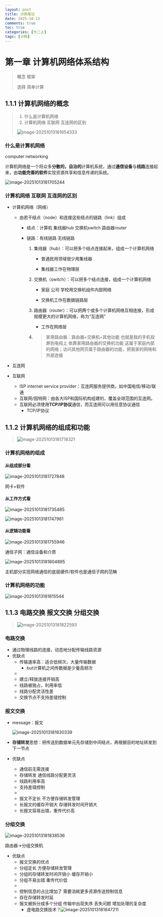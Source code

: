 ```yaml
---
layout: post
title: 计网笔记
date: 2025-10-13
comments: true
toc: true 
categories: [大二上]
tags: [计网]
---
```

# 第一章 计算机网络体系结构

> 概念 框架
>
> 选择 简单计算

## 1.1.1 计算机网络的概念

> 1. 什么是计算机网络
> 2. 计算机网络 互联网 互连网的区别
>
> ![image-20251013181654333](../assets/img/计算机网络/image-20251013181654333.png)

### 什么是计算机网络

computer networking

计算机网络是一个将众多**分散的，自治的**计算机系统，通过**通信设备**与**线路**连接起来，由**功能完善的软件**实现资源共享和信息传递的系统。

![image-20251013181705244](../assets/img/计算机网络/image-20251013181705244.png)

### 计算机网络 互联网 互连网的区别

- 计算机网络（网络）

  - 由若干结点（node）和连接这些结点的链路（link）组成

    - 结点：计算机 集线器hub 交换机switch 路由器router

    - 链路：有线链路 无线链路

      1. 集线器（hub）：可以把多个结点连接起来，组成一个计算机网络

         - 普通民用领域很少用集线器

         - 集线器工作在物理层

      2. 交换机（switch）：可以把多个结点连接，组成一个计算机网络

         - 家庭 公司 学校用交换机组件内部网络

         - 交换机工作在数据链路层

      3. 路由器（router）：可以把两个或多个计算机网络互相连接，形成规模更大的计算机网络，称为“互连网”

         - 工作在网络层

      4. > 家用路由器：路由器+交换机+其他功能
         > 也就是我的手机投屏到电视上 依靠家用路由器的交换机功能 这属于家庭内部的网络；访问其他网页属于路由器的功能，把我家的网络和外部连接

- 互连网
- 互联网
  - ISP internet service provider：互连网服务提供商，如中国电信/移动/联通
  - 互联网/因特网：由各大ISP和国际机构组建的，覆盖全球范围的互连网。
  - 互联网必须使用**TCP/IP协议**通信，而互连网可以用任意协议通信
    - TCP/IP协议

## 1.1.2 计算机网络的组成和功能

> ![image-20251013181718321](../assets/img/计算机网络/image-20251013181718321.png)

### 计算机网络的组成

#### 从组成部分看

![image-20251013181727848](../assets/img/计算机网络/image-20251013181727848.png)

网卡+软件

#### 从工作方式看

![image-20251013181735485](../assets/img/计算机网络/image-20251013181735485.png)

![image-20251013181747961](../assets/img/计算机网络/image-20251013181747961.png)

#### 从逻辑功能看

![image-20251013181755946](../assets/img/计算机网络/image-20251013181755946.png)

通信子网：通信设备和介质

![image-20251013181804895](../assets/img/计算机网络/image-20251013181804895.png)

主机部分实现网络通信的底层硬件/软件也是通信子网的范畴

### 计算机网络的功能

![image-20251013181815544](../assets/img/计算机网络/image-20251013181815544.png)

## 1.1.3 电路交换 报文交换 分组交换

> ![image-20251013181822593](../assets/img/计算机网络/image-20251013181822593.png)

### 电路交换

- 通过物理线路的连接，动态地分配传输线路资源
- 优缺点
  - 传输速率高：适合低频次，大量传输数据
    - but计算机之间传数据是少量高频次
  - 
  - 建立/释放连接开销高
  - 线路被独占，利用率低
  - 线路分配灵活性差
  - 交换节点不支持差错控制

### 报文交换

- message：报文

  ![image-20251013181830339](../assets/img/计算机网络/image-20251013181830339.png)

- **存储转发**思想：把传送到数据单元先存储到中间结点，再根据目的地址转发到下一节点

- 优缺点

  - 通信前无需连接
  - 存储转发 通信线路分配更灵活
  - 线路利用率高
  - 支持差错控制
  - 
  - 报文不定长 不方便存储转发管理
  - 长报文的缓存开销大 存储转发时间开销大
  - 长报文容易出错，重传代价高

### 分组交换

![image-20251013181838536](../assets/img/计算机网络/image-20251013181838536.png)

路由器→分组交换机

- 优缺点
  - 报文交换的优点
  - 分组定长 方便存储转发管理
  - 分组的存储转发时间开销小 缓存开销小
  - 分组不易出错 重传代价低
  - 
  - 控制信息的占比增加了 需要消耗更多资源传送控制信息
  - 存在存储转发时延
  - 报文被拆分成多个分组 传输中出现失序 丢失问题 增加处理的复杂度
    - 虚电路交换技术？![image-20251013181847211](../assets/img/计算机网络/image-20251013181847211.png)













































